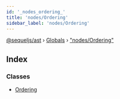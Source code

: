 ```yaml
---
id: '_nodes_ordering_'
title: 'nodes/Ordering'
sidebar_label: 'nodes/Ordering'
---
```


[@sequeljs/ast](../index.md) › [Globals](../globals.md) ›
["nodes/Ordering"](_nodes_ordering_.md)

## Index

### Classes

- [Ordering](../classes/_nodes_ordering_.ordering.md)
